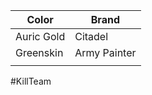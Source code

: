 
| Color      | Brand        |
| ---------- | ------------ |
| Auric Gold | Citadel      |
| Greenskin  | Army Painter |
|            |              |

#KillTeam 